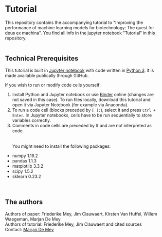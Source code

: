 # Tutorial
This repository contains the accompanying tutorial to "Improving the performance of machine learning models for biotechnology: The quest for deus ex machina". You find all info in the jupyter notebook "Tutorial" in this repository.
 <br /> <br />
<h2>Technical Prerequisites</h2>

This tutorial is built in <a href="https://jupyter-notebook-beginner-guide.readthedocs.io/en/latest/">Jupyter notebook</a> with code written in <a href="https://docs.python.org/3/">Python 3</a>. It is made available publically through GitHub.

If you wish to run or modify code cells yourself:
1. Install Python and Jupyter notebook or use <a href="https://mybinder.org/">Binder</a> online (changes are not saved in this case). To run files locally, download this tutorial and open it via Jupyter Notebook (for example via Anaconda).
2. To run a code cell (blocks preceded by ```[ ]:```), select it and press ```Ctrl + Enter```. In Jupyter notebooks, cells have to be run sequentially to store variables correctly. 
3. Comments in code cells are preceded by # and are not interpreted as code.  
 <br /> <br />
You might need to install the following packages:
* numpy 1.19.2
* pandas 1.1.3
* matplotlib 3.3.2
* scipy 1.5.2
* sklearn 0.23.2  
 <br /> <br />
<h2>The authors</h2>
Authors of paper: Friederike Mey, Jim Clauwaert, Kirsten Van Huffel, Willem Waegeman, Marjan De Mey <br />
Authors of tutorial: Friederike Mey, Jim Clauwaert and cited sources <br />
Contact: <a href="mailto:marjan.demey@ugent.be">Marjan De Mey</a>
